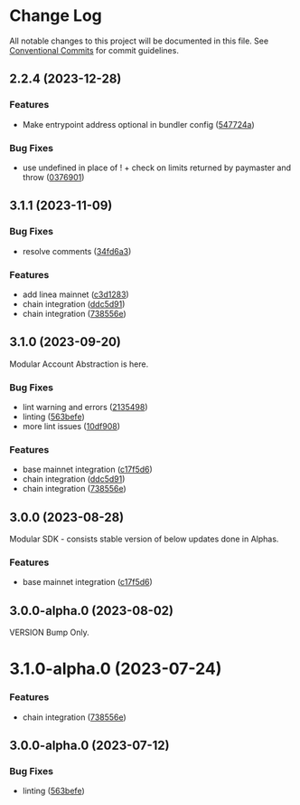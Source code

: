 # Change Log

All notable changes to this project will be documented in this file.
See [Conventional Commits](https://conventionalcommits.org) for commit guidelines.

## 2.2.4 (2023-12-28)

### Features

* Make entrypoint address optional in bundler config ([547724a](https://github.com/bcnmy/biconomy-client-sdk/pull/337/commits/547724a15366ee1e63aee80fdee0edc128a84c41))

### Bug Fixes

* use undefined in place of ! + check on limits returned by paymaster and throw ([0376901](https://github.com/bcnmy/biconomy-client-sdk/commit/0376901b7aec8c268a6a3c654d147335974d78f3))

## 3.1.1 (2023-11-09)


### Bug Fixes

* resolve comments ([34fd6a3](https://github.com/bcnmy/biconomy-client-sdk/commit/34fd6a308805061d9faf408f1ce6da9cac0ee819))


### Features

* add linea mainnet ([c3d1283](https://github.com/bcnmy/biconomy-client-sdk/commit/c3d12832002c18e187f910b5f7dac5ef5b797abf))
* chain integration ([ddc5d91](https://github.com/bcnmy/biconomy-client-sdk/commit/ddc5d91d5df10a10266f4500644d24e0bc1ea684))
* chain integration ([738556e](https://github.com/bcnmy/biconomy-client-sdk/commit/738556efcfda70fedc652befc0b35f8835c5e360))





## 3.1.0 (2023-09-20)

Modular Account Abstraction is here.

### Bug Fixes

* lint warning and errors ([2135498](https://github.com/bcnmy/biconomy-client-sdk/commit/2135498896beb54d25add820c1521ffa22d5db7c))
* linting ([563befe](https://github.com/bcnmy/biconomy-client-sdk/commit/563befedcc37aee4c531e01809b47e559a33f526))
* more lint issues ([10df908](https://github.com/bcnmy/biconomy-client-sdk/commit/10df90821b473fd668907cf3e447dfe3825317fc))


### Features

* base mainnet integration ([c17f5d6](https://github.com/bcnmy/biconomy-client-sdk/commit/c17f5d6c2fe34b106e6d9755f54fab2493db6fbe))
* chain integration ([ddc5d91](https://github.com/bcnmy/biconomy-client-sdk/commit/ddc5d91d5df10a10266f4500644d24e0bc1ea684))
* chain integration ([738556e](https://github.com/bcnmy/biconomy-client-sdk/commit/738556efcfda70fedc652befc0b35f8835c5e360))





## 3.0.0 (2023-08-28)

Modular SDK - consists stable version of below updates done in Alphas.

### Features

* base mainnet integration ([c17f5d6](https://github.com/bcnmy/biconomy-client-sdk/commit/c17f5d6c2fe34b106e6d9755f54fab2493db6fbe))





## 3.0.0-alpha.0 (2023-08-02)

VERSION Bump Only.




# 3.1.0-alpha.0 (2023-07-24)


### Features

* chain integration ([738556e](https://github.com/bcnmy/biconomy-client-sdk/commit/738556efcfda70fedc652befc0b35f8835c5e360))





## 3.0.0-alpha.0 (2023-07-12)


### Bug Fixes

* linting ([563befe](https://github.com/bcnmy/biconomy-client-sdk/commit/563befedcc37aee4c531e01809b47e559a33f526))
